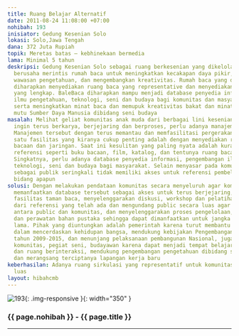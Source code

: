 ```yaml
---
title: Ruang Belajar Alternatif
date: 2011-08-24 11:08:00 +07:00
nohibah: 193
inisiator: Gedung Kesenian Solo
lokasi: Solo,Jawa Tengah
dana: 372 Juta Rupiah
topik: Meretas batas – kebhinekaan bermedia
lama: Minimal 5 tahun
deskripsi: Gedung Kesenian Solo sebagai ruang berkesenian yang dikelola secara independen
  berusaha merintis rumah baca untuk meningkatkan kecakapan daya pikir, memperluas
  wawasan pengetahuan, dan mengembangkan kreativitas. Rumah baca yang dinamakan “BaleBaca”
  diharapkan menyediakan ruang baca yang representative dan menyediakan referensi
  yang lengkap. BaleBaca diharapkan mampu menjadi database penyedia informasi, pengembangan
  ilmu pengetahuan, teknologi, seni dan budaya bagi komunitas dan masyarakat luas
  serta meningkatkan minat baca dan memupuk kreativitas bakat dan minat serta meningkatkan
  mutu Sumber Daya Manusia dibidang seni budaya
masalah: Melihat geliat komunitas anak muda dari berbagai lini kesenian di Solo yang
  ingin terus berkarya, berjejaring dan berproses, perlu adanya manajemen yang baik.
  Manajemen tersebut dengan terus memantau dan memfasilitasi pergerakan mereka. Salah
  satu fasilitas yang kiranya cukup penting adalah dengan menyediakan referensial
  bacaan dan jaringan. Saat ini kesulitan yang paling nyata adalah kurangnya koleksi
  referensi seperti buku bacaan, film, katalog, dan tentunya ruang baca yang representatif.
  Singkatnya, perlu adanya database penyedia informasi, pengembangan ilmu pengetahuan,
  teknologi, seni dan budaya bagi masyarakat. Selain menyasar pada komunitas, masyarakat
  sebagai publik seringkali tidak memiliki akses untuk referensi pembelajaran dalam
  bidang apapun
solusi: Dengan melakukan pendataan komunitas secara menyeluruh agar komunitas mampu
  memanfaatkan database tersebut sebagai akses untuk terus berjejaring, memberikan
  fasilitas taman baca, menyelenggarakan diskusi, workshop dan pelatihan bersumber
  dari referensi yang telah ada dan mengundang public secara luas agar terjadi interaksi
  antara public dan komunitas, dan menyelenggarakan proses pengelolaan, penambahan
  dan perawatan bahan pustaka sehingga dapat dimanfaatkan untuk jangka waktu yang
  lama. Pihak yang diuntungkan adalah pemerintah karena turut membantu pemerintah
  dalam mencerdaskan kehidupan bangsa, mendukung kebijakan Pengembangan Ekonomi Kreatif
  tahun 2009-2015, dan menunjang pelaksanaan pembangunan Nasional, juga kapada masyarakat
  komunitas, pegiat seni, budayawan karena dapat menjadi tempat belajar alternatif
  dan ruang berinteraksi, mendukung pengembangan pengetahuan dibidang seni budaya,
  dan merangsang terciptanya lapangan kerja baru
keberhasilan: Adanya ruang sirkulasi yang representatif untuk komunitas dan masyarakat
  luas
layout: hibahcmb
---
```


![193](/static/img/hibahcmb/193.png){: .img-responsive }{: width="350" }

### {{ page.nohibah }} - {{ page.title }}

---
